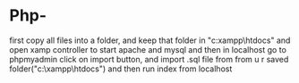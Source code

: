 # Php-
first copy all files into a folder,
and keep that folder in "c:xampp\htdocs" 
and open xamp controller to start apache and mysql
and then in localhost go to phpmyadmin
click on import button, and import .sql file from from u r saved folder("c:\xampp\htdocs")
and then run index from localhost 
